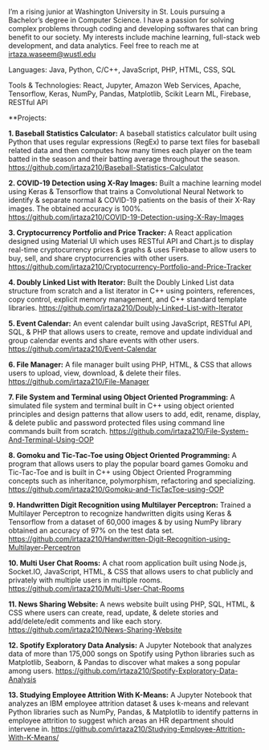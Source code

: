 I’m a rising junior at Washington University in St. Louis pursuing a Bachelor’s degree in Computer Science. I have a passion for solving complex problems through coding and developing softwares that can bring benefit to our society. My interests include machine learning, full-stack web development, and data analytics. Feel free to reach me at irtaza.waseem@wustl.edu

Languages: Java, Python, C/C++, JavaScript, PHP, HTML, CSS, SQL

Tools & Technologies: React, Jupyter, Amazon Web Services, Apache, Tensorflow, Keras, NumPy, Pandas, Matplotlib, Scikit Learn ML, Firebase, RESTful API

**Projects:


**1. Baseball Statistics Calculator:** A baseball statistics calculator built using Python that uses regular expressions (RegEx) to parse text files for baseball related data and then computes how many times each player on the team batted in the season and their batting average throughout the season. https://github.com/irtaza210/Baseball-Statistics-Calculator

**2. COVID-19 Detection using X-Ray Images:** Built a machine learning model using Keras & Tensorflow that trains a Convolutional Neural Network to identify & separate normal & COVID-19 patients on the basis of their X-Ray images. The obtained accuracy is 100%. https://github.com/irtaza210/COVID-19-Detection-using-X-Ray-Images

**3. Cryptocurrency Portfolio and Price Tracker:** A React application designed using Material UI which uses RESTful API and Chart.js to display real-time cryptocurrency prices & graphs & uses Firebase to allow users to buy, sell, and share cryptocurrencies with other users. https://github.com/irtaza210/Cryptocurrency-Portfolio-and-Price-Tracker

**4. Doubly Linked List with Iterator:** Built the Doubly Linked List data structure from scratch and a list iterator in C++ using pointers, references, copy control, explicit memory management, and C++ standard template libraries. https://github.com/irtaza210/Doubly-Linked-List-with-Iterator

**5. Event Calendar:** An event calendar built using JavaScript, RESTful API, SQL, & PHP that allows users to create, remove and update individual and group calendar events and share events with other users. https://github.com/irtaza210/Event-Calendar

**6. File Manager:** A file manager built using PHP, HTML, & CSS that allows users to upload, view, download, & delete their files. https://github.com/irtaza210/File-Manager

**7. File System and Terminal using Object Oriented Programming:** A simulated file system and terminal built in C++ using object oriented principles and design patterns that allow users to add, edit, rename, display, & delete public and password protected files using command line commands built from scratch. https://github.com/irtaza210/File-System-And-Terminal-Using-OOP

**8. Gomoku and Tic-Tac-Toe using Object Oriented Programming:** A program that allows users to play the popular board games Gomoku and Tic-Tac-Toe and is built in C++ using Object Oriented Programming concepts such as inheritance, polymorphism, refactoring and specializing. https://github.com/irtaza210/Gomoku-and-TicTacToe-using-OOP

**9. Handwritten Digit Recognition using Multilayer Perceptron:** Trained a Multilayer Perceptron to recognize handwritten digits using Keras & Tensorflow from a dataset of 60,000 images & by using NumPy library obtained an accuracy of 97% on the test data set. https://github.com/irtaza210/Handwritten-Digit-Recognition-using-Multilayer-Perceptron

**10. Multi User Chat Rooms:** A chat room application built using Node.js, Socket.IO, JavaScript, HTML, & CSS that allows users to chat publicly and privately with multiple users in multiple rooms. https://github.com/irtaza210/Multi-User-Chat-Rooms

**11. News Sharing Website:** A news website built using PHP, SQL, HTML, & CSS where users can create, read, update, & delete stories and add/delete/edit comments and like each story. https://github.com/irtaza210/News-Sharing-Website

**12. Spotify Exploratory Data Analysis:** A Jupyter Notebook that analyzes data of more than 175,000 songs on Spotify using Python libraries such as Matplotlib, Seaborn, & Pandas to discover what makes a song popular among users. https://github.com/irtaza210/Spotify-Exploratory-Data-Analysis

**13. Studying Employee Attrition With K-Means:** A Jupyter Notebook that analyzes an IBM employee attrition dataset & uses k-means and relevant Python libraries such as NumPy, Pandas, & Matplotlib to identify patterns in employee attrition to suggest which areas an HR department should intervene in. https://github.com/irtaza210/Studying-Employee-Attrition-With-K-Means/
